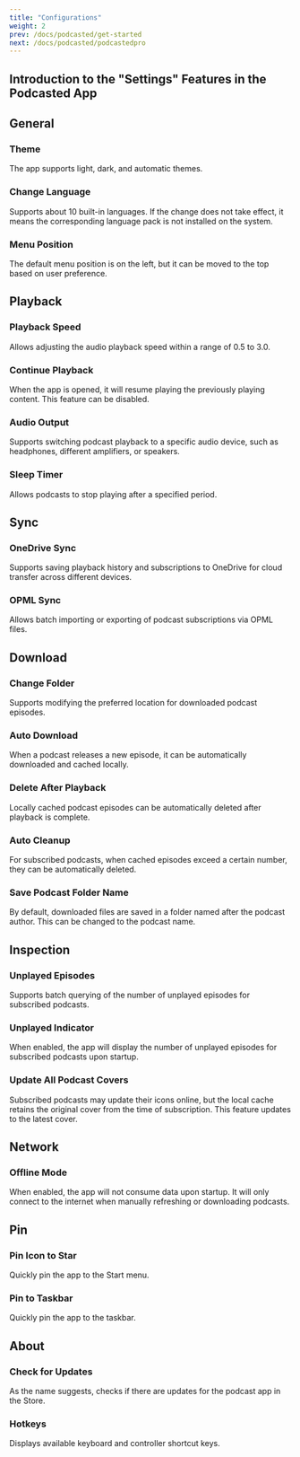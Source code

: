 ```yaml
---
title: "Configurations"
weight: 2
prev: /docs/podcasted/get-started
next: /docs/podcasted/podcastedpro
---
```


## Introduction to the "Settings" Features in the Podcasted App  

<!--more-->  

## General  

### Theme

The app supports light, dark, and automatic themes.  

### Change Language  

Supports about 10 built-in languages. If the change does not take effect, it means the corresponding language pack is not installed on the system.  

### Menu Position  

The default menu position is on the left, but it can be moved to the top based on user preference.  

## Playback  

### Playback Speed  

Allows adjusting the audio playback speed within a range of 0.5 to 3.0.  

### Continue Playback  

When the app is opened, it will resume playing the previously playing content. This feature can be disabled.  

### Audio Output  

Supports switching podcast playback to a specific audio device, such as headphones, different amplifiers, or speakers.  

### Sleep Timer  

Allows podcasts to stop playing after a specified period.  

## Sync  

### OneDrive Sync  

Supports saving playback history and subscriptions to OneDrive for cloud transfer across different devices.  

### OPML Sync  

Allows batch importing or exporting of podcast subscriptions via OPML files.  

## Download  

### Change Folder  

Supports modifying the preferred location for downloaded podcast episodes.  

### Auto Download  

When a podcast releases a new episode, it can be automatically downloaded and cached locally.  

### Delete After Playback  

Locally cached podcast episodes can be automatically deleted after playback is complete.  

### Auto Cleanup  

For subscribed podcasts, when cached episodes exceed a certain number, they can be automatically deleted.  

### Save Podcast Folder Name  

By default, downloaded files are saved in a folder named after the podcast author. This can be changed to the podcast name.  

## Inspection  

### Unplayed Episodes  

Supports batch querying of the number of unplayed episodes for subscribed podcasts.  

### Unplayed Indicator  

When enabled, the app will display the number of unplayed episodes for subscribed podcasts upon startup.  

### Update All Podcast Covers  

Subscribed podcasts may update their icons online, but the local cache retains the original cover from the time of subscription. This feature updates to the latest cover.  

## Network  

### Offline Mode  

When enabled, the app will not consume data upon startup. It will only connect to the internet when manually refreshing or downloading podcasts.  

## Pin  

### Pin Icon to Star  

Quickly pin the app to the Start menu.  

### Pin to Taskbar  

Quickly pin the app to the taskbar.  

## About  

### Check for Updates  

As the name suggests, checks if there are updates for the podcast app in the Store.  

### Hotkeys  

Displays available keyboard and controller shortcut keys.
